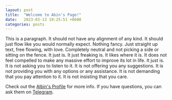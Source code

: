 ```yaml
---
layout: post
title:  "Welcome to Abin's Page!"
date:   2023-03-13 19:25:51 +0600
categories: posts
---
```

This is a paragraph. It should not have any alignment of any kind. It should just flow like you would normally expect. Nothing fancy. Just straight up text, free flowing, with love. Completely neutral and not picking a side or sitting on the fence. It just is. It just freaking is. It likes where it is. It does not feel compelled to make any massive effort to improve its lot in life. It just is. It is not asking you to listen to it. It is not offering you any suggestions. It is not providing you with any options or any assistance. It is not demanding that you pay attention to it. It is not insisting that you care.

Check out the [Albin's Profile][profile] for more info. If you have questions, you can ask them on [Telegram][telegram].

[profile]: https://albin.com.bd
[telegram]: https://t.me/MdAlbinHossain
